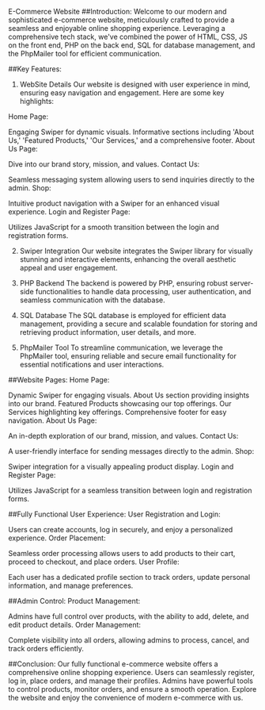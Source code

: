 E-Commerce Website
##Introduction:
Welcome to our modern and sophisticated e-commerce website, meticulously crafted to provide a seamless and enjoyable online shopping experience. Leveraging a comprehensive tech stack, we've combined the power of HTML, CSS, JS on the front end, PHP on the back end, SQL for database management, and the PhpMailer tool for efficient communication.

##Key Features:
1. WebSite Details
Our website is designed with user experience in mind, ensuring easy navigation and engagement. Here are some key highlights:

Home Page:

Engaging Swiper for dynamic visuals.
Informative sections including 'About Us,' 'Featured Products,' 'Our Services,' and a comprehensive footer.
About Us Page:

Dive into our brand story, mission, and values.
Contact Us:

Seamless messaging system allowing users to send inquiries directly to the admin.
Shop:

Intuitive product navigation with a Swiper for an enhanced visual experience.
Login and Register Page:

Utilizes JavaScript for a smooth transition between the login and registration forms.

2. Swiper Integration
Our website integrates the Swiper library for visually stunning and interactive elements, enhancing the overall aesthetic appeal and user engagement.

3. PHP Backend
The backend is powered by PHP, ensuring robust server-side functionalities to handle data processing, user authentication, and seamless communication with the database.

4. SQL Database
The SQL database is employed for efficient data management, providing a secure and scalable foundation for storing and retrieving product information, user details, and more.

5. PhpMailer Tool
To streamline communication, we leverage the PhpMailer tool, ensuring reliable and secure email functionality for essential notifications and user interactions.

##Website Pages:
Home Page:

Dynamic Swiper for engaging visuals.
About Us section providing insights into our brand.
Featured Products showcasing our top offerings.
Our Services highlighting key offerings.
Comprehensive footer for easy navigation.
About Us Page:

An in-depth exploration of our brand, mission, and values.
Contact Us:

A user-friendly interface for sending messages directly to the admin.
Shop:

Swiper integration for a visually appealing product display.
Login and Register Page:

Utilizes JavaScript for a seamless transition between login and registration forms.

##Fully Functional User Experience:
User Registration and Login:

Users can create accounts, log in securely, and enjoy a personalized experience.
Order Placement:

Seamless order processing allows users to add products to their cart, proceed to checkout, and place orders.
User Profile:

Each user has a dedicated profile section to track orders, update personal information, and manage preferences.

##Admin Control:
Product Management:

Admins have full control over products, with the ability to add, delete, and edit product details.
Order Management:

Complete visibility into all orders, allowing admins to process, cancel, and track orders efficiently.

##Conclusion:
Our fully functional e-commerce website offers a comprehensive online shopping experience. Users can seamlessly register, log in, place orders, and manage their profiles. Admins have powerful tools to control products, monitor orders, and ensure a smooth operation. Explore the website and enjoy the convenience of modern e-commerce with us.

